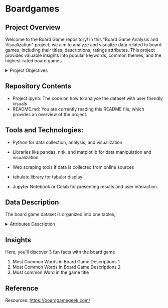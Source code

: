 # Boardgames

## Project Overview 
Welcome to the Board Game repository! In this "Board Game Analysis and Visualization" project, we aim to analyze and visualize data related to board games, including their titles, descriptions, ratings attributes. This project provides valuable insights into popular keywords, common themes, and the highest-rated board games.

<details>
<summary>Project Objectives </summary>
<text> 
  
  1. Data Collection: Gather data about board games from reliable sources such as BoardGameGeek or other board game databases. This data should include game titles, descriptions, ratings, and relevant attributes.

  2. Data Preprocessing: Clean and preprocess the collected data to remove duplicates, handle missing values, and prepare it for analysis.

  3. Keyword Analysis: Analyze the descriptions of board games to identify common keywords and themes. Special attention is given to specific keywords, such as 'war,' to understand their prevalence and significance.

  4. Visualization: Create visualizations to represent the data in an understandable and insightful manner. This includes bar charts, word clouds, and tables to display the most common words and the highest-rated games.

  5. Keyword Exclusion: Allow users to exclude specific words from the analysis, such as 'the,' 'game,' and 'of,' to provide more relevant insights.

  6. Top-Rated Games: Identify and list the top-rated board games containing specific keywords in their titles. Limit the results to a user-defined number, e.g., the top 10.

  7. Tabular Display: Present the results, including the list of top-rated games, in a table format using libraries like pandas and tabulate for better readability.

  </text>
</details>

## Repository Contents 
- Project.ipynb: The code on how to analyse the dataset with user friendly visuals
- README.md: You are currently reading this README file, which provides an overview of the project.



## Tools and Technologies:

- Python for data collection, analysis, and visualization

- Libraries like pandas, nltk, and matplotlib for data manipulation and visualization
- Web scraping tools if data is collected from online sources
- tabulate library for tabular display
- Jupyter Notebook or Colab for presenting results and user interaction.

##  Data Description
The board game dataset is organized into one tables, 

<details>
<summary> Attributes Description </summary>
<text> 

- _Game Title_ Table: The title of the board game.
  
- _Descriptions_ Table: A textual description of the board game, including information about its theme, gameplay, and features. 

- _Greek Rating_ Table: A numerical rating representing the game's overall quality or user satisfaction. 


</text>
</details>


## Insights
Here, you'll discover 3 fun facts with the board game
1. Most Common Words in Board Game Descriptions 1
2. Most Common Words in Board Game Descriptions 2
3. Most common Word in the game title


## Reference 
Resources: https://boardgamegeek.com/


